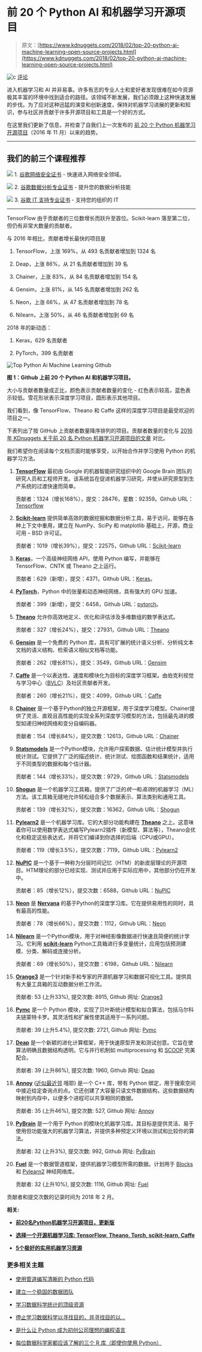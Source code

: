 # 前 20 个 Python AI 和机器学习开源项目

> 原文：[https://www.kdnuggets.com/2018/02/top-20-python-ai-machine-learning-open-source-projects.html](https://www.kdnuggets.com/2018/02/top-20-python-ai-machine-learning-open-source-projects.html)

![c](../Images/3d9c022da2d331bb56691a9617b91b90.png) [评论](#comments)

进入机器学习和 AI 并非易事。许多有志的专业人士和爱好者发现很难在如今资源极其丰富的环境中找到适合的路径。该领域不断发展，我们必须跟上这种快速发展的步伐。为了应对这种迅猛的演变和创新速度，保持对机器学习进展的更新和知识，参与社区并贡献于许多开源项目和工具是一个好的方式。

在这里我们更新了信息，并检查了自我们上一次发布的 [前 20 个 Python 机器学习开源项目](https://www.kdnuggets.com/2016/11/top-20-python-machine-learning-open-source-updated.html)（2016 年 11 月）以来的趋势。

* * *

## 我们的前三个课程推荐

![](../Images/0244c01ba9267c002ef39d4907e0b8fb.png) 1\. [谷歌网络安全证书](https://www.kdnuggets.com/google-cybersecurity) - 快速进入网络安全领域。

![](../Images/e225c49c3c91745821c8c0368bf04711.png) 2\. [谷歌数据分析专业证书](https://www.kdnuggets.com/google-data-analytics) - 提升您的数据分析技能

![](../Images/0244c01ba9267c002ef39d4907e0b8fb.png) 3\. [谷歌 IT 支持专业证书](https://www.kdnuggets.com/google-itsupport) - 支持您的组织的 IT

* * *

TensorFlow 由于贡献者的三位数增长而跃升至首位。Scikit-learn 落至第二位，但仍有非常大数量的贡献者。

与 2016 年相比，贡献者增长最快的项目是

1.  TensorFlow，上涨 169%，从 493 名贡献者增加到 1324 名

1.  Deap，上涨 86%，从 21 名贡献者增加到 39 名

1.  Chainer，上涨 83%，从 84 名贡献者增加到 154 名

1.  Gensim，上涨 81%，从 145 名贡献者增加到 262 名

1.  Neon，上涨 66%，从 47 名贡献者增加到 78 名

1.  Nilearn，上涨 50%，从 46 名贡献者增加到 69 名

2018 年的新动态：

1.  Keras，629 名贡献者

1.  PyTorch，399 名贡献者

![Top Python Ai Machine Learning Github](../Images/9773c77e0e25098397f95a6b747978bd.png)

**图 1：Github 上前 20 个 Python AI 和机器学习项目。**

大小与贡献者数量成正比，颜色表示贡献者数量的变化 - 红色表示较高，蓝色表示较低。雪花形状表示深度学习项目，圆形表示其他项目。

我们看到，像 TensorFlow、Theano 和 Caffe 这样的深度学习项目是最受欢迎的项目之一。

下表列出了按 GitHub 上贡献者数量降序排列的项目。贡献者数量的变化与 [2016 年 KDnuggets 关于前 20 名 Python 机器学习开源项目的文章](https://www.kdnuggets.com/2016/11/top-20-python-machine-learning-open-source-updated.html) 对比。

我们希望你在阅读每个文档页面时能够享受，以开始合作并学习使用 Python 的机器学习方法。

1.  **[TensorFlow](https://www.tensorflow.org/)** 最初由 Google 的机器智能研究组织中的 Google Brain 团队的研究人员和工程师开发。该系统旨在促进机器学习研究，并使从研究原型到生产系统的过渡快速而简单。

    贡献者：1324（增长168%），提交：28476，星数：92359。Github URL：[Tensorflow](https://github.com/tensorflow/tensorflow)

1.  **[Scikit-learn](http://scikit-learn.org/)** 提供简单高效的数据挖掘和数据分析工具，易于访问，能够在各种上下文中重用，建立在 NumPy、SciPy 和 matplotlib 基础上，开源，商业可用 – BSD 许可证。

    贡献者：1019（增长39%），提交：22575，Github URL：[Scikit-learn](https://github.com/scikit-learn/scikit-learn)

1.  **[Keras](https://keras.io/)**，一个高级神经网络 API，使用 Python 编写，并能够在 TensorFlow、CNTK 或 Theano 之上运行。

    贡献者：629（新增），提交：4371，Github URL：[Keras](https://github.com/keras-team/keras)。

1.  **[PyTorch](http://pytorch.org)**，Python 中的张量和动态神经网络，具有强大的 GPU 加速。

    贡献者：399（新增），提交：6458，Github URL：[pytorch](https://github.com/pytorch/pytorch)。

1.  **[Theano](http://deeplearning.net/software/theano/)** 允许你高效地定义、优化和评估涉及多维数组的数学表达式。

    贡献者：327（增长24%），提交：27931，Github URL：[Theano](https://github.com/Theano/Theano)

1.  **[Gensim](https://radimrehurek.com/gensim/)** 是一个免费的 Python 库，具有可扩展的统计语义分析、分析纯文本文档的语义结构、检索语义相似文档等功能。

    贡献者：262（增长81%），提交：3549，Github URL：[Gensim](https://github.com/RaRe-Technologies/gensim)

1.  **[Caffe](http://caffe.berkeleyvision.org/)** 是一个以表达性、速度和模块化为目标的深度学习框架。由伯克利视觉与学习中心（[BVLC](http://bvlc.eecs.berkeley.edu/)）及社区贡献者开发。

    贡献者：260（增长21%），提交：4099，Github URL：[Caffe](https://github.com/BVLC/caffe)

1.  **[Chainer](http://chainer.org/)** 是一个基于Python的独立开源框架，用于深度学习模型。Chainer提供了灵活、直观且高性能的实现全系列深度学习模型的方法，包括最先进的模型如递归神经网络和变分自编码器。

    贡献者：154（增长84%），提交次数：12613，Github URL：[Chainer](https://github.com/pfnet/chainer)

1.  **[Statsmodels](http://statsmodels.sourceforge.net/)** 是一个Python模块，允许用户探索数据、估计统计模型并执行统计测试。它提供了广泛的描述统计、统计测试、绘图函数和结果统计，适用于不同类型的数据和每个估计器。

    贡献者：144（增长33%），提交次数：9729，Github URL：[Statsmodels](https://github.com/statsmodels/statsmodels/)

1.  **[Shogun](http://shogun-toolbox.org/)** 是一个机器学习工具箱，提供了广泛的*统一*和*高效*的机器学习（ML）方法。该工具箱无缝地允许轻松组合多个数据表示、算法类别和通用工具。

    贡献者：139（增长32%），提交次数：16362，Github URL：[Shogun](https://github.com/shogun-toolbox/shogun)

1.  **[Pylearn2](http://deeplearning.net/software/pylearn2/)** 是一个机器学习库。它的大部分功能构建在 **[Theano](http://deeplearning.net/software/theano/)** 之上。这意味着你可以使用数学表达式编写Pylearn2插件（新模型、算法等），Theano会优化和稳定这些表达式，并将它们编译到你选择的后端（CPU或GPU）。

    贡献者：119（增长3.5%），提交次数：7119，Github URL：[Pylearn2](https://github.com/lisa-lab/pylearn2)

1.  **[NuPIC](http://numenta.org/)** 是一个基于一种称为分层时间记忆（HTM）的新皮层理论的开源项目。HTM理论的部分已经实现、测试并应用于实际应用中，其他部分仍在开发中。

    贡献者：85（增长12%），提交次数：6588，Github URL：[NuPIC](https://github.com/numenta/nupic)

1.  **[Neon](http://neon.nervanasys.com/)** 是 **[Nervana](http://nervanasys.com/)** 的基于Python的深度学习库。它在提供易用性的同时，具有最高的性能。

    贡献者：78（增长66%），提交次数：1112，Github URL：[Neon](https://github.com/NervanaSystems/neon)

1.  **[Nilearn](https://nilearn.github.io/)** 是一个Python模块，用于对神经影像数据进行快速且简便的统计学习。它利用 **[scikit-learn](http://scikit-learn.org/)** Python工具箱进行多变量统计，应用包括预测建模、分类、解码或连接分析。

    贡献者：69（增长50%），提交次数：6198，Github URL：[Nilearn](https://github.com/nilearn/nilearn)

1.  **[Orange3](http://orange.biolab.si/orange3/)** 是一个针对新手和专家的开源机器学习和数据可视化工具。提供具有大量工具箱的互动数据分析工作流。

    贡献者: 53 (上升33%), 提交次数: 8915, Github 网址: [Orange3](https://github.com/biolab/orange3)

1.  **[Pymc](https://pymc-devs.github.io/pymc/README.html)** 是一个 Python 模块，实现了贝叶斯统计模型和拟合算法，包括马尔科夫链蒙特卡罗。其灵活性和扩展性使其适用于一系列问题。

    贡献者: 39 (上升5.4%), 提交次数: 2721, Github 网址: [Pymc](https://github.com/pymc-devs/pymc)

1.  **[Deap](https://pypi.python.org/pypi/deap)** 是一个新颖的进化计算框架，用于快速原型开发和测试创意。它旨在使算法明确且数据结构透明。它与并行机制如 multiprocessing 和 [SCOOP](https://scoop.googlecode.com/) 完美配合。

    贡献者: 39 (上升86%), 提交次数: 1960, Github 网址: [Deap](https://github.com/deap/deap)

1.  **[Annoy](https://pypi.python.org/pypi/annoy)** ([近似最近邻](https://en.wikipedia.org/wiki/Nearest_neighbor_search#Approximate_nearest_neighbor) 哦耶) 是一个 C++ 库，带有 Python 绑定，用于搜索空间中接近给定查询点的点。它还创建了大容量只读文件数据结构，这些数据结构映射到内存中，以便多个进程可以共享相同的数据。

    贡献者: 35 (上升46%), 提交次数: 527, Github 网址: [Annoy](https://github.com/spotify/annoy)

1.  **[PyBrain](http://pybrain.org/)** 是一个用于 Python 的模块化机器学习库。其目标是提供灵活、易于使用但功能强大的机器学习算法，并提供多种预定义环境以测试和比较你的算法。

    贡献者: 32 (上升3%), 提交次数: 992, Github 网址: [PyBrain](https://github.com/pybrain/pybrain)

1.  **[Fuel](https://fuel.readthedocs.io/)** 是一个数据管道框架，提供机器学习模型所需的数据。计划用于 [Blocks](https://github.com/mila-udem/blocks) 和 [Pylearn2](https://github.com/lisa-lab/pylearn2) 神经网络库。

    贡献者: 32 (上升10%), 提交次数: 1116, Github 网址: [Fuel](https://github.com/mila-udem/fuel)

贡献者和提交次数的记录时间为 2018 年 2 月。

**相关:**

+   [**前20名Python机器学习开源项目，更新版**](https://www.kdnuggets.com/2016/11/top-20-python-machine-learning-open-source-updated.html)

+   [**选择一个开源机器学习库: TensorFlow, Theano, Torch, scikit-learn, Caffe**](https://www.kdnuggets.com/2017/11/choosing-open-source-machine-learning-library.html)

+   [**5个极好的实用机器学习资源**](https://www.kdnuggets.com/2018/02/5-fantastic-practical-machine-learning-resources.html)

### 更多相关主题

+   [使用管道编写清晰的 Python 代码](https://www.kdnuggets.com/2021/12/write-clean-python-code-pipes.html)

+   [建立一个稳固的数据团队](https://www.kdnuggets.com/2021/12/build-solid-data-team.html)

+   [学习数据科学统计的顶级资源](https://www.kdnuggets.com/2021/12/springboard-top-resources-learn-data-science-statistics.html)

+   [停止学习数据科学以寻找目的，并寻找目的以…](https://www.kdnuggets.com/2021/12/stop-learning-data-science-find-purpose.html)

+   [是什么让 Python 成为初创公司理想的编程语言](https://www.kdnuggets.com/2021/12/makes-python-ideal-programming-language-startups.html)

+   [每位数据科学家都应该了解的三个 R 库（即使你使用 Python）](https://www.kdnuggets.com/2021/12/three-r-libraries-every-data-scientist-know-even-python.html)
